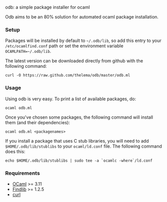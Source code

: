 odb: a simple package installer for ocaml

Odb aims to be an 80% solution for automated ocaml package installation.

### Setup

Packages will be installed by default to `~/.odb/lib`, so add this
entry to your `/etc/ocamlfind.conf` path or set the environment
variable `OCAMLPATH=~/.odb/lib`.

The latest version can be downloaded directly from github with the following command: 
    
    curl -O https://raw.github.com/thelema/odb/master/odb.ml


### Usage

Using odb is very easy. To print a list of available packages, do:

    ocaml odb.ml

Once you've chosen some packages, the following command will install them (and their dependencies):

    ocaml odb.ml <packagenames>

If you install a package that uses C stub libraries, you will need to add `$HOME/.odb/lib/stublibs` to your `ocaml/ld.conf` file.  The following command does this:

    echo $HOME/.odb/lib/stublibs | sudo tee -a `ocamlc -where`/ld.conf




### Requirements
* [OCaml][] >= 3.11
* [Findlib][] >= 1.2.5
* [curl][]

[Findlib]: http://projects.camlcity.org/projects/findlib.html/
[OCaml]: http://caml.inria.fr/ocaml/release.en.html
[curl]: http://curl.haxx.se/

